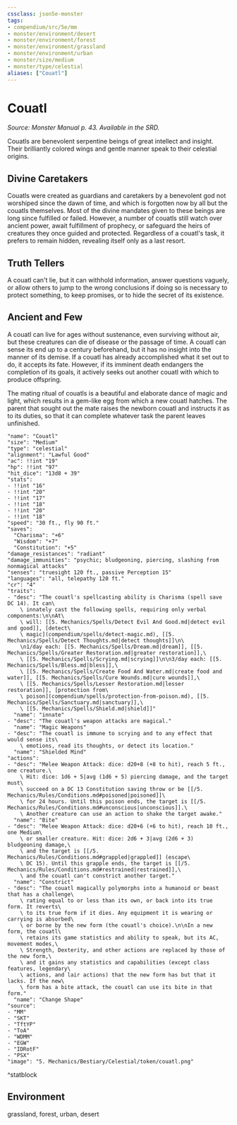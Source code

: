 ```yaml
---
cssclass: json5e-monster
tags:
- compendium/src/5e/mm
- monster/environment/desert
- monster/environment/forest
- monster/environment/grassland
- monster/environment/urban
- monster/size/medium
- monster/type/celestial
aliases: ["Couatl"]
---
```

# Couatl
*Source: Monster Manual p. 43. Available in the SRD.*  

Couatls are benevolent serpentine beings of great intellect and insight. Their brilliantly colored wings and gentle manner speak to their celestial origins.

## Divine Caretakers

Couatls were created as guardians and caretakers by a benevolent god not worshiped since the dawn of time, and which is forgotten now by all but the couatls themselves. Most of the divine mandates given to these beings are long since fulfilled or failed. However, a number of couatls still watch over ancient power, await fulfillment of prophecy, or safeguard the heirs of creatures they once guided and protected. Regardless of a couatl's task, it prefers to remain hidden, revealing itself only as a last resort.

## Truth Tellers

A couatl can't lie, but it can withhold information, answer questions vaguely, or allow others to jump to the wrong conclusions if doing so is necessary to protect something, to keep promises, or to hide the secret of its existence.

## Ancient and Few

A couatl can live for ages without sustenance, even surviving without air, but these creatures can die of disease or the passage of time. A couatl can sense its end up to a century beforehand, but it has no insight into the manner of its demise. If a couatl has already accomplished what it set out to do, it accepts its fate. However, if its imminent death endangers the completion of its goals, it actively seeks out another couatl with which to produce offspring.

The mating ritual of couatls is a beautiful and elaborate dance of magic and light, which results in a gem-like egg from which a new couatl hatches. The parent that sought out the mate raises the newborn couatl and instructs it as to its duties, so that it can complete whatever task the parent leaves unfinished.

```statblock
"name": "Couatl"
"size": "Medium"
"type": "celestial"
"alignment": "Lawful Good"
"ac": !!int "19"
"hp": !!int "97"
"hit_dice": "13d8 + 39"
"stats":
- !!int "16"
- !!int "20"
- !!int "17"
- !!int "18"
- !!int "20"
- !!int "18"
"speed": "30 ft., fly 90 ft."
"saves":
  "Charisma": "+6"
  "Wisdom": "+7"
  "Constitution": "+5"
"damage_resistances": "radiant"
"damage_immunities": "psychic; bludgeoning, piercing, slashing from nonmagical attacks"
"senses": "truesight 120 ft., passive Perception 15"
"languages": "all, telepathy 120 ft."
"cr": "4"
"traits":
- "desc": "The couatl's spellcasting ability is Charisma (spell save DC 14). It can\
    \ innately cast the following spells, requiring only verbal components:\n\nAt\
    \ will: [[5. Mechanics/Spells/Detect Evil And Good.md|detect evil and good]], [detect\
    \ magic](compendium/spells/detect-magic.md), [[5. Mechanics/Spells/Detect Thoughts.md|detect thoughts]]\n\
    \n1/day each: [[5. Mechanics/Spells/Dream.md|dream]], [[5. Mechanics/Spells/Greater Restoration.md|greater restoration]],\
    \ [[5. Mechanics/Spells/Scrying.md|scrying]]\n\n3/day each: [[5. Mechanics/Spells/Bless.md|bless]],\
    \ [[5. Mechanics/Spells/Create Food And Water.md|create food and water]], [[5. Mechanics/Spells/Cure Wounds.md|cure wounds]],\
    \ [[5. Mechanics/Spells/Lesser Restoration.md|lesser restoration]], [protection from\
    \ poison](compendium/spells/protection-from-poison.md), [[5. Mechanics/Spells/Sanctuary.md|sanctuary]],\
    \ [[5. Mechanics/Spells/Shield.md|shield]]"
  "name": "innate"
- "desc": "The couatl's weapon attacks are magical."
  "name": "Magic Weapons"
- "desc": "The couatl is immune to scrying and to any effect that would sense its\
    \ emotions, read its thoughts, or detect its location."
  "name": "Shielded Mind"
"actions":
- "desc": "Melee Weapon Attack: dice: d20+8 (+8 to hit), reach 5 ft., one creature.\
    \ Hit: dice: 1d6 + 5|avg (1d6 + 5) piercing damage, and the target must\
    \ succeed on a DC 13 Constitution saving throw or be [[/5. Mechanics/Rules/Conditions.md#poisoned|poisoned]]\
    \ for 24 hours. Until this poison ends, the target is [[/5. Mechanics/Rules/Conditions.md#unconscious|unconscious]].\
    \ Another creature can use an action to shake the target awake."
  "name": "Bite"
- "desc": "Melee Weapon Attack: dice: d20+6 (+6 to hit), reach 10 ft., one Medium\
    \ or smaller creature. Hit: dice: 2d6 + 3|avg (2d6 + 3) bludgeoning damage,\
    \ and the target is [[/5. Mechanics/Rules/Conditions.md#grappled|grappled]] (escape\
    \ DC 15). Until this grapple ends, the target is [[/5. Mechanics/Rules/Conditions.md#restrained|restrained]],\
    \ and the couatl can't constrict another target."
  "name": "Constrict"
- "desc": "The couatl magically polymorphs into a humanoid or beast that has a challenge\
    \ rating equal to or less than its own, or back into its true form. It reverts\
    \ to its true form if it dies. Any equipment it is wearing or carrying is absorbed\
    \ or borne by the new form (the couatl's choice).\n\nIn a new form, the couatl\
    \ retains its game statistics and ability to speak, but its AC, movement modes,\
    \ Strength, Dexterity, and other actions are replaced by those of the new form,\
    \ and it gains any statistics and capabilities (except class features, legendary\
    \ actions, and lair actions) that the new form has but that it lacks. If the new\
    \ form has a bite attack, the couatl can use its bite in that form."
  "name": "Change Shape"
"source":
- "MM"
- "SKT"
- "TftYP"
- "ToA"
- "WDMM"
- "EGW"
- "IDRotF"
- "PSX"
"image": "5. Mechanics/Bestiary/Celestial/token/couatl.png"
```
^statblock

## Environment

grassland, forest, urban, desert